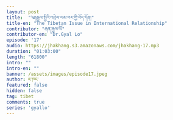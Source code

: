 ```yaml
---
layout: post
title:  "༄།རྒྱལ་སྤྱིའི་འབྲེལ་ལམ་བར་གྱི་བོད་དོན།"
title-en: "The Tibetan Issue in International Relationship"
contributor: "རྒན་རྒྱལ་ལོ"
contributor-en: "Dr.Gyal Lo"
episode: '17'
audio: https://jhakhang.s3.amazonaws.com/jhakhang-17.mp3
duration: "01:03:00"
length: "61800"
intro: ""
intro-en: ""
banner: /assets/images/episode17.jpeg
author: ཇ་ཁང་
featured: false
hidden: false
tag: tibet
comments: true
series: 'gyallo'
---
```




